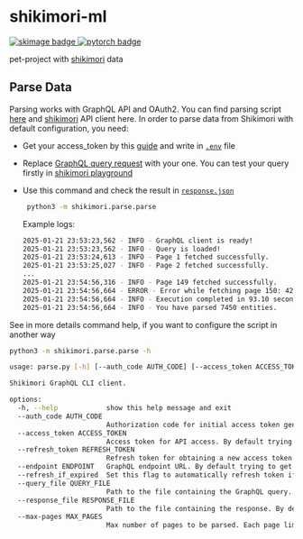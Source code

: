 # shikimori-ml

<div id="stack badges">
    <a href="https://docs.python.org/3/index.html">
        <img src="https://img.shields.io/badge/python-61ca9a?style=for-the-badge&logo=python&logoColor=white" alt="skimage badge"/>
    </a>
    <a href="https://gql.readthedocs.io/en/latest/intro.html">
        <img src="https://img.shields.io/badge/GraphQL-CB2C31?style=for-the-badge&logoColor=white" alt="pytorch badge"/>
    </a>
</div>

pet-project with [shikimori](https://shikimori.one/) data 

## Parse Data
Parsing works with GraphQL API and OAuth2. You can find parsing script [here](shikimori/parse/parse.py) and [shikimori](shikimori/graphql/graphql_client.py) API client here.
In order to parse data from Shikimori with default configuration, you need:

- Get your access_token by this [guide](https://shikimori.one/oauth?oauth_application_id=15&authorization_code=32yz1tIvXUoxxbFBai_IsF9-QHb4aTXE-fYrrUu9MgE#step_2) and write in [`.env`](.env) file
- Replace [GraphQL query request](shikimori/parse/query.txt) with your one. You can test your query firstly in [shikimori playground](https://shikimori.one/api/doc/graphql)
- Use this command and check the result in [`response.json`](shikimori/parse/response.json)

   ```sh
    python3 -m shikimori.parse.parse
    ```
   Example logs:
   ```sh
   2025-01-21 23:53:23,562 - INFO - GraphQL client is ready!
   2025-01-21 23:53:23,562 - INFO - Query is loaded!
   2025-01-21 23:53:24,613 - INFO - Page 1 fetched successfully.
   2025-01-21 23:53:25,027 - INFO - Page 2 fetched successfully.
   ...
   2025-01-21 23:54:56,316 - INFO - Page 149 fetched successfully.
   2025-01-21 23:54:56,664 - ERROR - Error while fetching page 150: 429, message='Too Many Requests', url='https://shikimori.one/api/graphql'
   2025-01-21 23:54:56,664 - INFO - Execution completed in 93.10 seconds
   2025-01-21 23:54:56,664 - INFO - You have parsed 7450 entities.
   ```
   
See in more details command help, if you want to configure the script in another way
```sh
python3 -m shikimori.parse.parse -h

usage: parse.py [-h] [--auth_code AUTH_CODE] [--access_token ACCESS_TOKEN] [--refresh_token REFRESH_TOKEN] [--endpoint ENDPOINT] [--refresh_if_expired] [--query_file QUERY_FILE] [--response_file RESPONSE_FILE] [--max-pages MAX_PAGES]

Shikimori GraphQL CLI client.

options:
  -h, --help            show this help message and exit
  --auth_code AUTH_CODE
                        Authorization code for initial access token generation. By default trying to get from .env file
  --access_token ACCESS_TOKEN
                        Access token for API access. By default trying to get from .env file
  --refresh_token REFRESH_TOKEN
                        Refresh token for obtaining a new access token. By default trying to get from .env file
  --endpoint ENDPOINT   GraphQL endpoint URL. By default trying to get from .env file
  --refresh_if_expired  Set this flag to automatically refresh token if expired.
  --query_file QUERY_FILE
                        Path to the file containing the GraphQL query. By default is shikiromir/parse/query.txt
  --response_file RESPONSE_FILE
                        Path to the file containing the response. By default is shikimori/parse/response.json
  --max-pages MAX_PAGES
                        Max number of pages to be parsed. Each page limit is about 50 entities. By default is int(10_000/50)
```